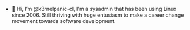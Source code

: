 - 👋 Hi, I’m @k3rnelpanic-cl, I'm a sysadmin that has been using Linux since 2006. Still thriving with huge entusiasm to make a career change movement towards software development.

<!---
k3rnelpanic-cl/k3rnelpanic-cl is a ✨ special ✨ repository because its `README.md` (this file) appears on your GitHub profile.
You can click the Preview link to take a look at your changes.
--->
